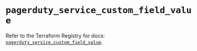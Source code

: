 # `pagerduty_service_custom_field_value`

Refer to the Terraform Registry for docs: [`pagerduty_service_custom_field_value`](https://registry.terraform.io/providers/pagerduty/pagerduty/3.27.0/docs/resources/service_custom_field_value).

